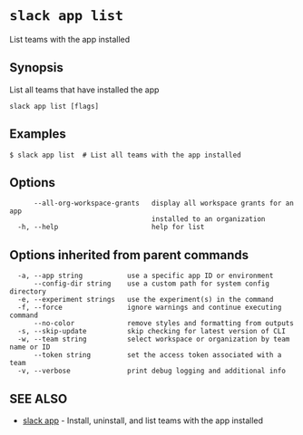 # `slack app list`

List teams with the app installed

## Synopsis

List all teams that have installed the app

```
slack app list [flags]
```

## Examples

```
$ slack app list  # List all teams with the app installed
```

## Options

```
      --all-org-workspace-grants   display all workspace grants for an app
                                   installed to an organization
  -h, --help                       help for list
```

## Options inherited from parent commands

```
  -a, --app string           use a specific app ID or environment
      --config-dir string    use a custom path for system config directory
  -e, --experiment strings   use the experiment(s) in the command
  -f, --force                ignore warnings and continue executing command
      --no-color             remove styles and formatting from outputs
  -s, --skip-update          skip checking for latest version of CLI
  -w, --team string          select workspace or organization by team name or ID
      --token string         set the access token associated with a team
  -v, --verbose              print debug logging and additional info
```

## SEE ALSO

* [slack app](slack_app)	 - Install, uninstall, and list teams with the app installed

